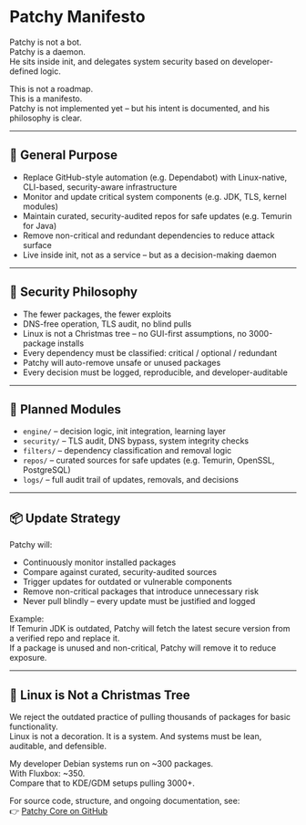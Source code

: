 # Patchy Manifesto

Patchy is not a bot.  
Patchy is a daemon.  
He sits inside init, and delegates system security based on developer-defined logic.

This is not a roadmap.  
This is a manifesto.  
Patchy is not implemented yet – but his intent is documented, and his philosophy is clear.

---

## 🎯 General Purpose

- Replace GitHub-style automation (e.g. Dependabot) with Linux-native, CLI-based, security-aware infrastructure  
- Monitor and update critical system components (e.g. JDK, TLS, kernel modules)  
- Maintain curated, security-audited repos for safe updates (e.g. Temurin for Java)  
- Remove non-critical and redundant dependencies to reduce attack surface  
- Live inside init, not as a service – but as a decision-making daemon

---

## 🔐 Security Philosophy

- The fewer packages, the fewer exploits  
- DNS-free operation, TLS audit, no blind pulls  
- Linux is not a Christmas tree – no GUI-first assumptions, no 3000-package installs  
- Every dependency must be classified: critical / optional / redundant  
- Patchy will auto-remove unsafe or unused packages  
- Every decision must be logged, reproducible, and developer-auditable

---

## 🧱 Planned Modules

- `engine/` – decision logic, init integration, learning layer  
- `security/` – TLS audit, DNS bypass, system integrity checks  
- `filters/` – dependency classification and removal logic  
- `repos/` – curated sources for safe updates (e.g. Temurin, OpenSSL, PostgreSQL)  
- `logs/` – full audit trail of updates, removals, and decisions

---

## 📦 Update Strategy

Patchy will:

- Continuously monitor installed packages  
- Compare against curated, security-audited sources  
- Trigger updates for outdated or vulnerable components  
- Remove non-critical packages that introduce unnecessary risk  
- Never pull blindly – every update must be justified and logged

Example:  
If Temurin JDK is outdated, Patchy will fetch the latest secure version from a verified repo and replace it.  
If a package is unused and non-critical, Patchy will remove it to reduce exposure.

---

## 📜 Linux is Not a Christmas Tree

We reject the outdated practice of pulling thousands of packages for basic functionality.  
Linux is not a decoration. It is a system. And systems must be lean, auditable, and defensible.

My developer Debian systems run on ~300 packages.  
With Fluxbox: ~350.  
Compare that to KDE/GDM setups pulling 3000+.  

For source code, structure, and ongoing documentation, see:  
👉 [Patchy Core on GitHub](https://github.com/BeatrixZselezny/patchy-core)

